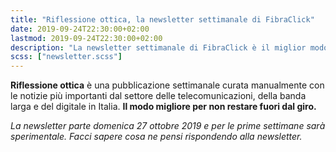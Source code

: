 ```yaml
---
title: "Riflessione ottica, la newsletter settimanale di FibraClick"
date: 2019-09-24T22:30:00+02:00
lastmod: 2019-09-24T22:30:00+02:00
description: "La newsletter settimanale di FibraClick è il miglior modo per restare aggiornato su banda larga e digitale in Italia."
scss: ["newsletter.scss"]
---
```


**Riflessione ottica** è una pubblicazione settimanale curata manualmente con le notizie più importanti dal settore delle telecomunicazioni, della banda larga e del digitale in Italia. **Il modo migliore per non restare fuori dal giro.**

*La newsletter parte domenica 27 ottobre 2019 e per le prime settimane sarà sperimentale. Facci sapere cosa ne pensi rispondendo alla newsletter.*
